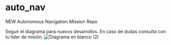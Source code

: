 # auto_nav
NEW Autonomous Navigation Mission Repo

Seguir el diagrama para nuevos desarrollos. En caso de dudas consulta con tu líder de misión.
![Diagrama en blanco (2)](https://github.com/user-attachments/assets/50878936-ec4f-4674-a1c8-7cec16a78569)
